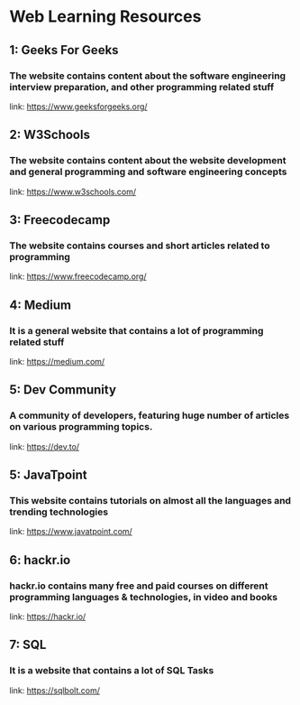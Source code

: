 # Web Learning Resources

## 1: Geeks For Geeks
### The website contains content about the software engineering interview preparation, and other programming related stuff
link: https://www.geeksforgeeks.org/

## 2: W3Schools
### The website contains content about the website development and general programming and software engineering concepts
link: https://www.w3schools.com/

## 3: Freecodecamp
### The website contains courses and short articles related to programming
link: https://www.freecodecamp.org/

## 4: Medium
### It is a general website that contains a lot of programming related stuff
link: https://medium.com/

## 5: Dev Community
### A community of developers, featuring huge number of articles on various programming topics.
link: https://dev.to/

## 5: JavaTpoint
### This website contains tutorials on almost all the languages and trending technologies
link: https://www.javatpoint.com/

## 6: hackr.io
### hackr.io contains many free and paid courses on different programming languages & technologies, in video and books
link: https://hackr.io/

## 7: SQL
### It is a website that contains a lot of SQL Tasks
link: https://sqlbolt.com/

